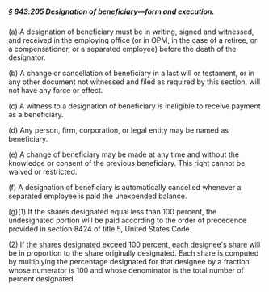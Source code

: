 ##### § 843.205 Designation of beneficiary—form and execution. #####

(a) A designation of beneficiary must be in writing, signed and witnessed, and received in the employing office (or in OPM, in the case of a retiree, or a compensationer, or a separated employee) before the death of the designator.

(b) A change or cancellation of beneficiary in a last will or testament, or in any other document not witnessed and filed as required by this section, will not have any force or effect.

(c) A witness to a designation of beneficiary is ineligible to receive payment as a beneficiary.

(d) Any person, firm, corporation, or legal entity may be named as beneficiary.

(e) A change of beneficiary may be made at any time and without the knowledge or consent of the previous beneficiary. This right cannot be waived or restricted.

(f) A designation of beneficiary is automatically cancelled whenever a separated employee is paid the unexpended balance.

(g)(1) If the shares designated equal less than 100 percent, the undesignated portion will be paid according to the order of precedence provided in section 8424 of title 5, United States Code.

(2) If the shares designated exceed 100 percent, each designee's share will be in proportion to the share originally designated. Each share is computed by multiplying the percentage designated for that designee by a fraction whose numerator is 100 and whose denominator is the total number of percent designated.